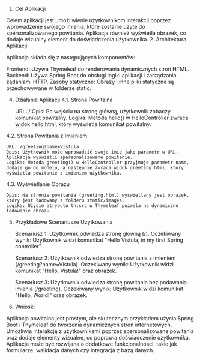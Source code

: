1. Cel Aplikacji

Celem aplikacji jest umożliwienie użytkownikom interakcji poprzez wprowadzenie swojego imienia, które zostanie użyte do spersonalizowanego powitania. Aplikacja również wyświetla obrazek, co dodaje wizualny element do doświadczenia użytkownika.
2. Architektura Aplikacji

Aplikacja składa się z następujących komponentów:

Frontend: Używa Thymeleaf do renderowania dynamicznych stron HTML.
Backend: Używa Spring Boot do obsługi logiki aplikacji i zarządzania żądaniami HTTP.
Zasoby statyczne: Obrazy i inne pliki statyczne są przechowywane w folderze static.

4. Działanie Aplikacji
4.1. Strona Powitalna

    URL: /
    Opis: Po wejściu na stronę główną, użytkownik zobaczy komunikat powitalny.
    Logika: Metoda hello() w HelloController zwraca widok hello.html, który wyświetla komunikat powitalny.

4.2. Strona Powitania z Imieniem

    URL: /greeting?name=Vistula
    Opis: Użytkownik może wprowadzić swoje imię jako parametr w URL. Aplikacja wyświetli spersonalizowane powitanie.
    Logika: Metoda greeting() w HelloController przyjmuje parametr name, dodaje go do modelu, a następnie zwraca widok greeting.html, który wyświetla powitanie z imieniem użytkownika.

4.3. Wyświetlanie Obrazu

    Opis: Na stronie powitania (greeting.html) wyświetlany jest obrazek, który jest ładowany z folderu static/images.
    Logika: Użycie atrybutu th:src w Thymeleaf pozwala na dynamiczne ładowanie obrazu.

5. Przykładowe Scenariusze Użytkowania

    Scenariusz 1: Użytkownik odwiedza stronę główną (/).
        Oczekiwany wynik: Użytkownik widzi komunikat "Hello Vistula, in my first Spring controller".

    Scenariusz 2: Użytkownik odwiedza stronę powitania z imieniem (/greeting?name=Vistula).
        Oczekiwany wynik: Użytkownik widzi komunikat "Hello, Vistula!" oraz obrazek.

    Scenariusz 3: Użytkownik odwiedza stronę powitania bez podawania imienia (/greeting).
        Oczekiwany wynik: Użytkownik widzi komunikat "Hello, World!" oraz obrazek.

6. Wnioski

Aplikacja powitalna jest prostym, ale skutecznym przykładem użycia Spring Boot i Thymeleaf do tworzenia dynamicznych stron internetowych. Umożliwia interakcję z użytkownikami poprzez spersonalizowane powitania oraz dodaje elementy wizualne, 
co poprawia doświadczenie użytkownika. Aplikacja może być rozwijana o dodatkowe funkcjonalności, takie jak formularze, walidacja danych czy integracja z bazą danych.

